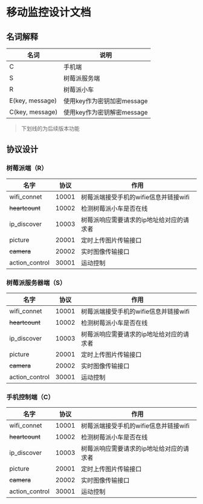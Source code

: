# 移动监控设计文档 #

## 名词解释 ##

名词          |       说明
----------  |----------
C  |  手机端
S   |  树莓派服务端
R   | 树莓派小车
E(key, message) | 使用key作为密钥加密message
C(key, message) | 使用key作为密钥解密message


> 下划线的为后续版本功能

<!-- 
## 成员设计 ##

### 树莓派端(RMD) ###

名字          |  类型  |   作用  |   格式
------------|--------|-------|---------
ID          |   string   |  设备标识 | 
available_network   |   json    |   维护一个可用网络列表  |   {   "network_list":[...]}
~~private_key~~ |   --- |   私钥  |
user_key    |   string  | 用户对称密钥 |

### 应用端(CTN) ###

名字          |  类型  |   作用  |   格式
------------|--------|-------|---------
available_device   |   json    |   维护一个可用设备列表  |    {  "device_list":[...] }
network_device  |   json | 记录网络下拥有的设备   | {  "bssid":[...]   }
~~device_pk~~   |   json    | 设备-公钥对应列表 | { "device.id":"device.pk" }
user_key    |   string  | 用户对称密钥 | -->


## 协议设计 ##

### 树莓派端（R） ###

名字          |  协议  |   作用  
-------------|----------|-----
wifi_connet  |   10001   |  树莓派端接受手机的wifie信息并链接wifi   
~~heartcount~~  |   10002   |  检测树莓派小车是否在线   
ip_discover  |  10003   | 树莓派响应需要请求的ip地址给对应的请求者    
picture       |  20001 | 定时上传图片传输接口
~~camera~~      |   20002   |  实时图像传输接口 
action_control| 30001   |  运动控制     


### 树莓派服务器端（S） ###

名字          |  协议  |   作用  
-------------|----------|-----
wifi_connet  |   10001   |  树莓派端接受手机的wifie信息并链接wifi   
~~heartcount~~  |   10002   |  检测树莓派小车是否在线   
ip_discover  |  10003   | 树莓派响应需要请求的ip地址给对应的请求者    
picture       |  20001 | 定时上传图片传输接口
~~camera~~      |   20002   |  实时图像传输接口 
action_control| 30001   |  运动控制     


### 手机控制端（C） ###

名字          |  协议  |   作用  
-------------|----------|-----
wifi_connet  |   10001   |  树莓派端接受手机的wifie信息并链接wifi   
~~heartcount~~  |   10002   |  检测树莓派小车是否在线   
ip_discover  |  10003   | 树莓派响应需要请求的ip地址给对应的请求者    
picture       |  20001 | 定时上传图片传输接口
~~camera~~      |   20002   |  实时图像传输接口 
action_control| 30001   |  运动控制       


